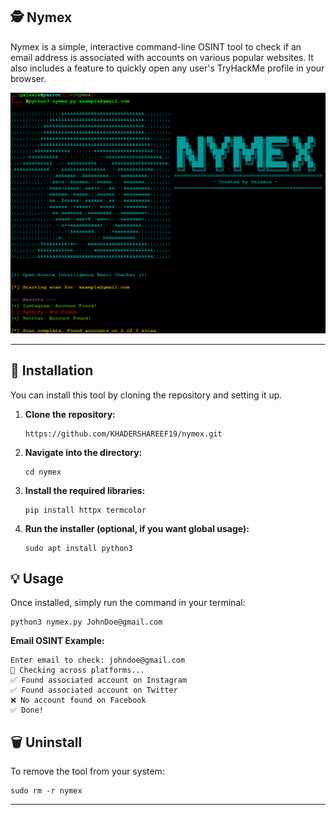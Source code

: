<html>
    <div>
        <article>
            <h1>🕵️ Nymex</h1>
            <p>
                Nymex is a simple, interactive command-line OSINT tool to check if an email address is associated with accounts on various popular websites.  
                It also includes a feature to quickly open any user's TryHackMe profile in your browser.  
            </p>
            <img src="https://github.com/KHADERSHAREEF19/NYMEX/blob/main/nymex.png">
            <hr>
            <h2>🚀 Installation</h2>
            <p>
                You can install this tool by cloning the repository and setting it up.
            </p>
            <ol>
                <li>
                    <strong>Clone the repository:</strong>
                    <pre><code>https://github.com/KHADERSHAREEF19/nymex.git</code></pre>
                </li>
                <li>
                    <strong>Navigate into the directory:</strong>
                    <pre><code>cd nymex</code></pre>
                </li>
                <li>
                    <strong>Install the required libraries:</strong>
                    <pre><code>pip install httpx termcolor</code></pre>
                </li>
                <li>
                    <strong>Run the installer (optional, if you want global usage):</strong>
                    <pre><code>sudo apt install python3</code></pre>
                </li>
            </ol>
            <!-- Usage Section -->
            <h2>💡 Usage</h2>
            <p>
                Once installed, simply run the command in your terminal:
            </p>
            <pre><code>python3 nymex.py JohnDoe@gmail.com</code></pre>
            <p><strong>Email OSINT Example:</strong></p>
            <pre><code>Enter email to check: johndoe@gmail.com
🔎 Checking across platforms...
✅ Found associated account on Instagram
✅ Found associated account on Twitter
❌ No account found on Facebook         
✅ Done!</code></pre>
            <!-- Uninstall Section -->
            <h2>🗑️ Uninstall</h2>
            <p>
                To remove the tool from your system:
            </p>
            <pre><code>sudo rm -r nymex</code></pre>
        </article>
        <!-- Footer -->
        <footer>
            <hr>
        </footer>
    </div>
</html>
